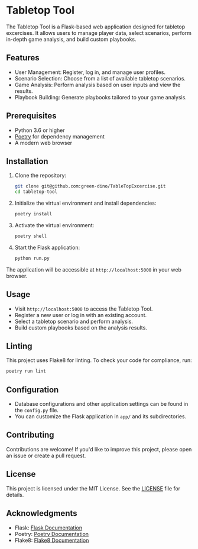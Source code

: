 # Tabletop Tool 

The Tabletop Tool is a Flask-based web application designed for tabletop excercises. It allows users to manage player data, select scenarios, perform in-depth game analysis, and build custom playbooks.

## Features

- User Management: Register, log in, and manage user profiles.
- Scenario Selection: Choose from a list of available tabletop scenarios.
- Game Analysis: Perform analysis based on user inputs and view the results.
- Playbook Building: Generate playbooks tailored to your game analysis.

## Prerequisites

- Python 3.6 or higher
- [Poetry](https://python-poetry.org/) for dependency management
- A modern web browser

## Installation
 
1. Clone the repository:

   ```bash
   git clone git@github.com:green-dino/TableTopExcercise.git
   cd tabletop-tool
   ```

2. Initialize the virtual environment and install dependencies:

   ```bash
   poetry install
   ```

3. Activate the virtual environment:

   ```bash
   poetry shell
   ```

4. Start the Flask application:

   ```bash
   python run.py
   ```

The application will be accessible at `http://localhost:5000` in your web browser.

## Usage

- Visit `http://localhost:5000` to access the Tabletop Tool.
- Register a new user or log in with an existing account.
- Select a tabletop scenario and perform analysis.
- Build custom playbooks based on the analysis results.

## Linting

This project uses Flake8 for linting. To check your code for compliance, run:

```bash
poetry run lint
```

## Configuration

- Database configurations and other application settings can be found in the `config.py` file.
- You can customize the Flask application in `app/` and its subdirectories.

## Contributing

Contributions are welcome! If you'd like to improve this project, please open an issue or create a pull request.

## License

This project is licensed under the MIT License. See the [LICENSE](LICENSE) file for details.

## Acknowledgments

- Flask: [Flask Documentation](https://flask.palletsprojects.com/)
- Poetry: [Poetry Documentation](https://python-poetry.org/)
- Flake8: [Flake8 Documentation](https://flake8.pycqa.org/)
